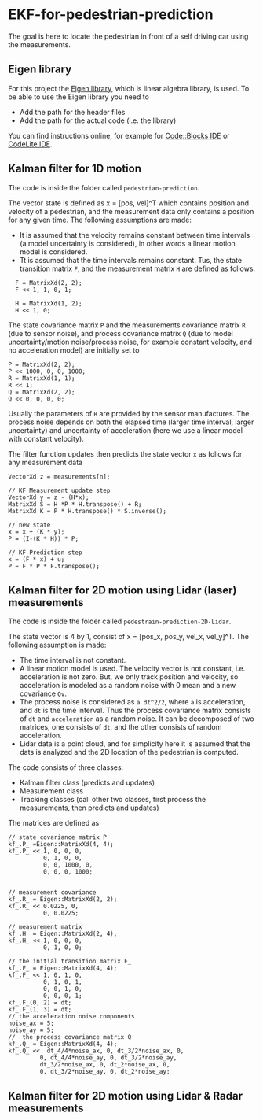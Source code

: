 # EKF-for-pedestrian-prediction

The goal is here to locate the pedestrian in front of a self driving car using the measurements.

## Eigen library
For this project the [Eigen library](http://eigen.tuxfamily.org/index.php?title=Main_Page), which is linear algebra library, is used. To be able to use the Eigen library you need to
* Add the path for the header files
* Add the path for the actual code (i.e. the library)

You can find instructions online, for example for [Code::Blocks IDE](https://www.learncpp.com/cpp-tutorial/a3-using-libraries-with-codeblocks/) or [CodeLite IDE](https://automaticaddison.com/how-to-add-an-external-c-library-to-your-project/).

## Kalman filter for 1D motion
The code is inside the folder called `pedestrian-prediction`.

The vector state is defined as x = [pos, vel]^T which contains position and velocity of a pedestrian, and the measurement data only contains a position for any given time. The following assumptions are made:
* It is assumed that the velocity remains constant between time intervals (a model uncertainty is considered), in other words a linear motion model is considered.
* Tt is assumed that the time intervals remains constant.
Tus, the state transition matrix `F`, and the measurement matrix `H` are defined as follows:
```
  F = MatrixXd(2, 2);
  F << 1, 1, 0, 1;

  H = MatrixXd(1, 2);
  H << 1, 0;
```
The state covariance matrix `P` and the measurements covariance matrix `R` (due to sensor noise), and process covariance matrix `Q` (due to model uncertainty/motion noise/process noise, for example constant velocity, and no acceleration model) are initially set to
```     
P = MatrixXd(2, 2);
P << 1000, 0, 0, 1000;
R = MatrixXd(1, 1);
R << 1;
Q = MatrixXd(2, 2);
Q << 0, 0, 0, 0;
```
Usually the parameters of `R` are provided by the sensor manufactures.
The process noise depends on both the elapsed time (larger time interval, larger uncertainty) and uncertainty of acceleration (here we use a linear model with constant velocity).

The filter function updates then predicts the state vector `x` as follows for any measurement data
```
VectorXd z = measurements[n];

// KF Measurement update step
VectorXd y = z - (H*x);
MatrixXd S = H *P * H.transpose() + R;
MatrixXd K = P * H.transpose() * S.inverse();

// new state
x = x + (K * y);
P = (I-(K * H)) * P;

// KF Prediction step
x = (F * x) + u;
P = F * P * F.transpose();
```
## Kalman filter for 2D motion using Lidar (laser) measurements
The code is inside the folder called `pedestrain-prediction-2D-Lidar`.

The state vector is 4 by 1, consist of x = [pos_x, pos_y, vel_x, vel_y]^T. The following assumption is made:
* The time interval is not constant.
* A linear motion model is used. The velocity vector is not constant, i.e. acceleration is not zero. But, we only track position and velocity, so acceleration is modeled as a random noise with 0 mean and a new covariance `Qv`.
* The process noise is considered as `a dt^2/2`, where `a` is acceleration, and `dt` is the time interval. Thus the process covariance matrix consists of `dt` and `acceleration` as a random noise. It can be decomposed of two matrices, one consists of `dt`, and the other consists of random acceleration.
* Lidar data is a point cloud, and for simplicity here it is assumed that the dats is analyzed and the 2D location of the pedestrian is computed.

The code consists of three classes:
* Kalman filter class (predicts and updates)
* Measurement class
* Tracking classes (call other two classes, first process the measurements, then predicts and updates)

The matrices are defined as
```
// state covariance matrix P
kf_.P_ =Eigen::MatrixXd(4, 4);
kf_.P_ << 1, 0, 0, 0,
          0, 1, 0, 0,
          0, 0, 1000, 0,
          0, 0, 0, 1000;


// measurement covariance
kf_.R_ = Eigen::MatrixXd(2, 2);
kf_.R_ << 0.0225, 0,
          0, 0.0225;

// measurement matrix
kf_.H_ = Eigen::MatrixXd(2, 4);
kf_.H_ << 1, 0, 0, 0,
          0, 1, 0, 0;

// the initial transition matrix F_
kf_.F_ = Eigen::MatrixXd(4, 4);
kf_.F_ << 1, 0, 1, 0,
          0, 1, 0, 1,
          0, 0, 1, 0,
          0, 0, 0, 1;
kf_.F_(0, 2) = dt;
kf_.F_(1, 3) = dt;
// the acceleration noise components
noise_ax = 5;
noise_ay = 5;
//  the process covariance matrix Q
kf_.Q_ = Eigen::MatrixXd(4, 4);
kf_.Q_ <<  dt_4/4*noise_ax, 0, dt_3/2*noise_ax, 0,
         0, dt_4/4*noise_ay, 0, dt_3/2*noise_ay,
         dt_3/2*noise_ax, 0, dt_2*noise_ax, 0,
         0, dt_3/2*noise_ay, 0, dt_2*noise_ay;
```

## Kalman filter for 2D motion using Lidar & Radar measurements
